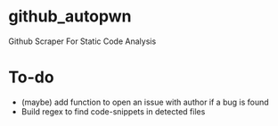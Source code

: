 # github_autopwn
Github Scraper For Static Code Analysis

# To-do
- (maybe) add function to open an issue with author if a bug is found
- Build regex to find code-snippets in detected files
